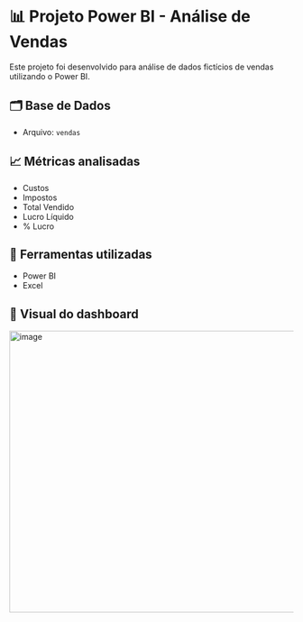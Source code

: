 # 📊 Projeto Power BI - Análise de Vendas

Este projeto foi desenvolvido para análise de dados fictícios de vendas utilizando o Power BI.

## 🗂️ Base de Dados

- Arquivo: `vendas`


## 📈 Métricas analisadas

- Custos
- Impostos
- Total Vendido
- Lucro Líquido
- % Lucro

## 🧰 Ferramentas utilizadas

- Power BI
- Excel

## 📸 Visual do dashboard

<img width="896" height="500" alt="image" src="https://github.com/user-attachments/assets/a8c1a1b6-50f1-4688-9e35-3cb4301990f8" />

